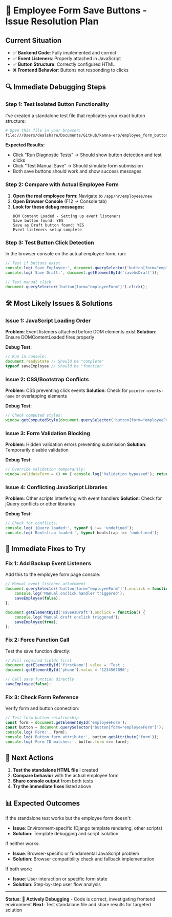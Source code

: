 # 🚨 Employee Form Save Buttons - Issue Resolution Plan

## Current Situation
- ✅ **Backend Code**: Fully implemented and correct
- ✅ **Event Listeners**: Properly attached in JavaScript  
- ✅ **Button Structure**: Correctly configured HTML
- ❌ **Frontend Behavior**: Buttons not responding to clicks

## 🔍 **Immediate Debugging Steps**

### Step 1: Test Isolated Button Functionality
I've created a standalone test file that replicates your exact button structure:

```bash
# Open this file in your browser:
file:///Users/dealshare/Documents/GitHub/kamna-erp/employee_form_button_test.html
```

**Expected Results:**
- Click "Run Diagnostic Tests" → Should show button detection and test clicks
- Click "Test Manual Save" → Should simulate form submission
- Both save buttons should work and show success messages

### Step 2: Compare with Actual Employee Form
1. **Open the real employee form**: Navigate to `/app/hr/employees/new`
2. **Open Browser Console** (F12 → Console tab)
3. **Look for these debug messages:**
   ```
   DOM Content Loaded - Setting up event listeners
   Save button found: YES
   Save as Draft button found: YES
   Event listeners setup complete
   ```

### Step 3: Test Button Click Detection
In the browser console on the actual employee form, run:
```javascript
// Test if buttons exist
console.log('Save Employee:', document.querySelector('button[form="employeeForm"]'));
console.log('Save Draft:', document.getElementById('saveAsDraft'));

// Test manual click
document.querySelector('button[form="employeeForm"]').click();
```

## 🛠️ **Most Likely Issues & Solutions**

### Issue 1: JavaScript Loading Order
**Problem**: Event listeners attached before DOM elements exist
**Solution**: Ensure DOMContentLoaded fires properly

**Debug Test:**
```javascript
// Run in console:
document.readyState // Should be "complete"
typeof saveEmployee // Should be "function"
```

### Issue 2: CSS/Bootstrap Conflicts
**Problem**: CSS preventing click events
**Solution**: Check for `pointer-events: none` or overlapping elements

**Debug Test:**
```javascript
// Check computed styles:
window.getComputedStyle(document.querySelector('button[form="employeeForm"]')).pointerEvents
```

### Issue 3: Form Validation Blocking
**Problem**: Hidden validation errors preventing submission
**Solution**: Temporarily disable validation

**Debug Test:**
```javascript
// Override validation temporarily:
window.validateForm = () => { console.log('Validation bypassed'); return true; }
```

### Issue 4: Conflicting JavaScript Libraries
**Problem**: Other scripts interfering with event handlers
**Solution**: Check for jQuery conflicts or other libraries

**Debug Test:**
```javascript
// Check for conflicts:
console.log('jQuery loaded:', typeof $ !== 'undefined');
console.log('Bootstrap loaded:', typeof bootstrap !== 'undefined');
```

## 🔧 **Immediate Fixes to Try**

### Fix 1: Add Backup Event Listeners
Add this to the employee form page console:
```javascript
// Manual event listener attachment
document.querySelector('button[form="employeeForm"]').onclick = function() {
    console.log('Manual onclick handler triggered');
    saveEmployee(false);
};

document.getElementById('saveAsDraft').onclick = function() {
    console.log('Manual draft onclick triggered');
    saveEmployee(true);
};
```

### Fix 2: Force Function Call
Test the save function directly:
```javascript
// Fill required fields first
document.getElementById('firstName').value = 'Test';
document.getElementById('phone').value = '1234567890';

// Call save function directly
saveEmployee(false);
```

### Fix 3: Check Form Reference
Verify form and button connection:
```javascript
// Test form-button relationship
const form = document.getElementById('employeeForm');
const button = document.querySelector('button[form="employeeForm"]');
console.log('Form:', form);
console.log('Button form attribute:', button.getAttribute('form'));
console.log('Form ID matches:', button.form === form);
```

## 🎯 **Next Actions**

1. **Test the standalone HTML file** I created
2. **Compare behavior** with the actual employee form
3. **Share console output** from both tests
4. **Try the immediate fixes** listed above

## 📊 **Expected Outcomes**

If the standalone test works but the employee form doesn't:
- **Issue**: Environment-specific (Django template rendering, other scripts)
- **Solution**: Template debugging and script isolation

If neither works:
- **Issue**: Browser-specific or fundamental JavaScript problem
- **Solution**: Browser compatibility check and fallback implementation

If both work:
- **Issue**: User interaction or specific form state
- **Solution**: Step-by-step user flow analysis

---

**Status**: 🔄 **Actively Debugging** - Code is correct, investigating frontend environment
**Next**: Test standalone file and share results for targeted solution
